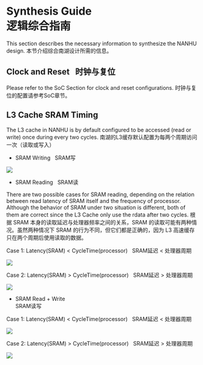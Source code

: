 # Synthesis Guide<br>逻辑综合指南

This section describes the necessary information to synthesize the NANHU design.
本节介绍综合南湖设计所需的信息。

## Clock and Reset &nbsp; 时钟与复位

Please refer to the SoC Section for clock and reset configurations.
时钟与复位的配置请参考SoC章节。

## L3 Cache SRAM Timing
The L3 cache in NANHU is by default configured to be accessed (read or write) once during every two cycles.
南湖的L3缓存默认配置为每两个周期访问一次（读取或写入）

* SRAM Writing &nbsp; SRAM写

![](../figs/integration/sram_write.png)

* SRAM Reading &nbsp; SRAM读

There are two possible cases for SRAM reading, depending on the relation between read latency of SRAM itself and the frequency of processor. Although the behavior of SRAM under two situation is different, both of them are correct since the L3 Cache only use the rdata after two cycles.
根据 SRAM 本身的读取延迟与处理器频率之间的关系，SRAM 的读取可能有两种情况。虽然两种情况下 SRAM 的行为不同，但它们都是正确的，因为 L3 高速缓存只在两个周期后使用读取的数据。

Case 1: Latency(SRAM) < CycleTime(processor) &nbsp; SRAM延迟 < 处理器周期

![](../figs/integration/sram_read_1.png)

Case 2: Latency(SRAM) > CycleTime(processor) &nbsp; SRAM延迟 > 处理器周期

![](../figs/integration/sram_read_2.png)

* SRAM Read + Write<br>SRAM读写

Case 1: Latency(SRAM) < CycleTime(processor) &nbsp; SRAM延迟 < 处理器周期

![](../figs/integration/sram_rw_1.png)

Case 2: Latency(SRAM) > CycleTime(processor) &nbsp; SRAM延迟 > 处理器周期

![](../figs/integration/sram_rw_2.png)
